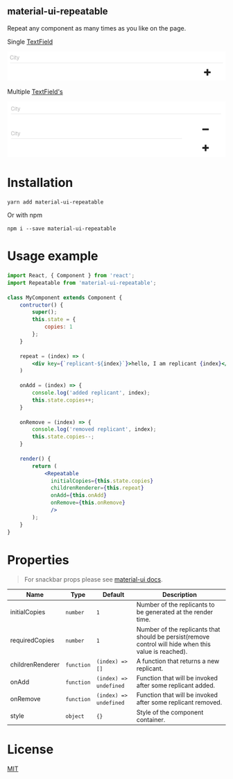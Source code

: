 material-ui-repeatable
----------------------

Repeat any component as many times as you like on the page.

Single [TextField][text-field]

![Single](screenshot-textfield-single.png)

Multiple [TextField's][text-field]

![Multi](screenshot-textfield-multi.png)

# Installation

``` shell
yarn add material-ui-repeatable
```

Or with npm

```shell
npm i --save material-ui-repeatable
```

# Usage example

``` jsx
import React, { Component } from 'react';
import Repeatable from 'material-ui-repeatable';

class MyComponent extends Component {
    contructor() {
        super();
        this.state = {
            copies: 1
        };
    }

    repeat = (index) => (
        <div key={`replicant-${index}`}>hello, I am replicant {index}</div>
    )

    onAdd = (index) => {
        console.log('added replicant', index);
        this.state.copies++;
    }

    onRemove = (index) => {
        console.log('removed replicant', index);
        this.state.copies--;
    }

    render() {
        return (
            <Repeatable
              initialCopies={this.state.copies}
              childrenRenderer={this.repeat}
              onAdd={this.onAdd}
              onRemove={this.onRemove}
              />
        );
    }
}
```

# Properties

> For snackbar props please see [material-ui docs](http://www.material-ui.com/#/components/snackbar).

| Name | Type | Default | Description |
| ---- | ---- | ------- | ----------- |
| initialCopies | `number` | `1` | Number of the replicants to be generated at the render time. |
| requiredCopies | `number` | `1` | Number of the replicants that should be persist(remove control will hide when this value is reached). |
| childrenRenderer | `function` | `(index) => []` | A function that returns a new replicant. |
| onAdd | `function` | `(index) => undefined` | Function that will be invoked after some replicant added. |
| onRemove | `function` | `(index) => undefined` | Function that will be invoked after some replicant removed. |
| style | `object` | `{}` | Style of the component container. |

# License

[MIT](/LICENSE)


[text-field]: http://www.material-ui.com/#/components/text-field
